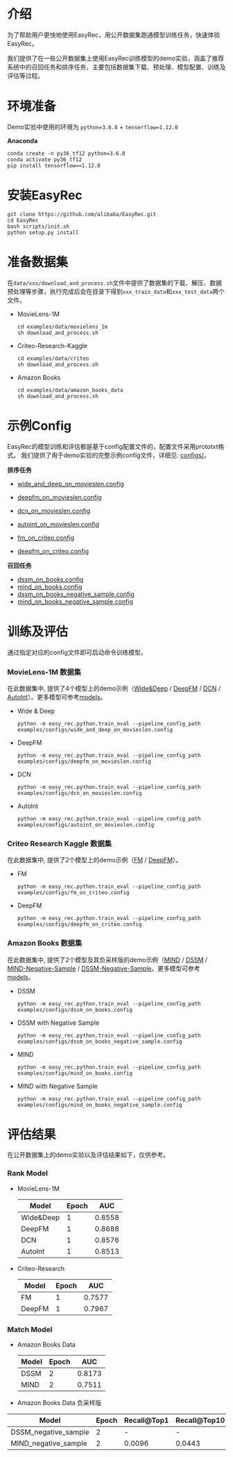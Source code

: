 # 介绍

为了帮助用户更快地使用EasyRec，用公开数据集跑通模型训练任务，快速体验EasyRec。

我们提供了在一些公开数据集上使用EasyRec训练模型的demo实验，涵盖了推荐系统中的召回任务和排序任务，主要包括数据集下载、预处理、模型配置、训练及评估等过程。

# 环境准备

Demo实验中使用的环境为 `python=3.6.8` + `tenserflow=1.12.0`

**Anaconda**

```
conda create -n py36_tf12 python=3.6.8
conda activate py36_tf12
pip install tensorflow==1.12.0
```

# 安装EasyRec

```
git clone https://github.com/alibaba/EasyRec.git
cd EasyRec
bash scripts/init.sh
python setup.py install
```

# 准备数据集

在`data/xxx/download_and_process.sh`文件中提供了数据集的下载、解压、数据预处理等步骤，执行完成后会在目录下得到`xxx_train_data`和`xxx_test_data`两个文件。

- MovieLens-1M

  ```
  cd examples/data/movielens_1m
  sh download_and_process.sh
  ```

- Criteo-Research-Kaggle

  ```
  cd examples/data/criteo
  sh download_and_process.sh
  ```

- Amazon Books

  ```
  cd examples/data/amazon_books_data
  sh download_and_process.sh
  ```

<!-- ### Amazon-Books

我们提供了数据集的下载、解压、预处理等步骤，处理完成后会得到**amazon_train_data**和**amazon_test_data**两个文件。

```
cd data/amazon_books
sh download_and_process.sh
``` -->

# 示例Config

EasyRec的模型训练和评估都是基于config配置文件的，配置文件采用prototxt格式。 我们提供了用于demo实验的完整示例config文件，详细见: [configs/](configs/)。

**排序任务**

- [wide_and_deep_on_movieslen.config](configs/wide_and_deep_on_movielens.config)

- [deepfm_on_movieslen.config](configs/deepfm_on_movielens.config)

- [dcn_on_movieslen.config](configs/dcn_on_movielens.config)

- [autoint_on_movieslen.config](configs/autoint_on_movielens.config)

- [fm_on_criteo.config](configs/fm_on_criteo.config)

- [deepfm_on_criteo.config](configs/deepfm_on_criteo.config)

**召回任务**

- [dssm_on_books.config](configs/dssm_on_books.config)
- [mind_on_books.config](configs/mind_on_books.config)
- [dssm_on_books_negative_sample.config](configs/dssm_on_books_negative_sample.config)
- [mind_on_books_negative_sample.config](configs/mind_on_books_negative_sample.config)

# 训练及评估

通过指定对应的config文件即可启动命令训练模型。

### MovieLens-1M 数据集

在此数据集中, 提供了4个模型上的demo示例（[Wide&Deep](rank_model/wide_and_deep.md) / [DeepFM](rank_model/deepfm.md) / [DCN](rank_model/dcn.md) / [AutoInt](rank_model/din.md)）。更多模型可参考[models](../../docs/source/models/)。

- Wide & Deep

  `python -m easy_rec.python.train_eval --pipeline_config_path examples/configs/wide_and_deep_on_movieslen.config `

- DeepFM

  `python -m easy_rec.python.train_eval --pipeline_config_path examples/configs/deepfm_on_movieslen.config `

- DCN

  `python -m easy_rec.python.train_eval --pipeline_config_path examples/configs/dcn_on_movieslen.config `

- AutoInt

  `python -m easy_rec.python.train_eval --pipeline_config_path examples/configs/autoint_on_movieslen.config `

### Criteo Research Kaggle 数据集

在此数据集中, 提供了2个模型上的demo示例（[FM](rank_model/fm.md) / [DeepFM](rank_model/deepfm.md)）。

- FM

  `python -m easy_rec.python.train_eval --pipeline_config_path examples/configs/fm_on_criteo.config`

- DeepFM

  `python -m easy_rec.python.train_eval --pipeline_config_path examples/configs/deepfm_on_criteo.config`

### Amazon Books 数据集

在此数据集中, 提供了2个模型及其负采样版的demo示例（[MIND](match_model/mind.md) / [DSSM](match_model/dssm.md) / [MIND-Negative-Sample](match_model/mind_negative_sample.md) / [DSSM-Negative-Sample](match_model/dssm_negative_sample.md)。更多模型可参考[models](../../docs/source/models/)。

- DSSM

  `python -m easy_rec.python.train_eval --pipeline_config_path examples/configs/dssm_on_books.config `

- DSSM with Negative Sample

  `python -m easy_rec.python.train_eval --pipeline_config_path examples/configs/dssm_on_books_negative_sample.config `

- MIND

  `python -m easy_rec.python.train_eval --pipeline_config_path examples/configs/mind_on_books.config `

- MIND with Negative Sample

  `python -m easy_rec.python.train_eval --pipeline_config_path examples/configs/mind_on_books_negative_sample.config `

<!-- 例如，在`movielens-1m`数据集上训练`DeepFM`模型并得到评估结果。

```
python -m easy_rec.python.train_eval --pipeline_config_path examples/configs/deepfm_on_movieslen.config
```

更多数据集和模型训练任务的命令参考[rank_model/](rank_model/) 和[match_model/](match_model/)。 -->

# 评估结果

在公开数据集上的demo实验以及评估结果如下，仅供参考。

### Rank Model

- MovieLens-1M

  | Model     | Epoch | AUC    |
  | --------- | ----- | ------ |
  | Wide&Deep | 1     | 0.8558 |
  | DeepFM    | 1     | 0.8688 |
  | DCN       | 1     | 0.8576 |
  | AutoInt   | 1     | 0.8513 |

- Criteo-Research

  | Model  | Epoch | AUC    |
  | ------ | ----- | ------ |
  | FM     | 1     | 0.7577 |
  | DeepFM | 1     | 0.7967 |

### Match Model

- Amazon Books Data

  | Model | Epoch | AUC    |
  | ----- | ----- | ------ |
  | DSSM  | 2     | 0.8173 |
  | MIND  | 2     | 0.7511 |

- Amazon Books Data 负采样版

| Model                | Epoch | Recall@Top1 | Recall@Top10 | Recall@Top100 |
| -------------------- | ----- | ----------- | ------------ | ------------- |
| DSSM_negative_sample | 2     | -           | -            | -             |
| MIND_negative_sample | 2     | 0.0096      | 0.0443       | 0.1994        |
